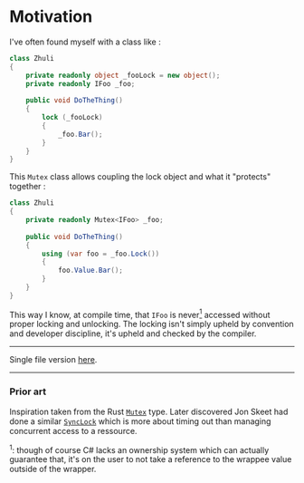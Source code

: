 # Motivation

I've often found myself with a class like :

```cs
class Zhuli
{
    private readonly object _fooLock = new object();
    private readonly IFoo _foo;
    
    public void DoTheThing()
    {
        lock (_fooLock)
        {
            _foo.Bar();
        }
    }
}
```

This `Mutex` class allows coupling the lock object and what it "protects" together :

```cs
class Zhuli
{
    private readonly Mutex<IFoo> _foo;
    
    public void DoTheThing()
    {
        using (var foo = _foo.Lock())
        {
            foo.Value.Bar();
        }
    }
}
```

This way I know, at compile time, that `IFoo` is never[<sup>1</sup>](#note-1) accessed without proper locking and unlocking. The locking isn't simply upheld by convention and developer discipline, it's upheld and checked by the compiler.

___

Single file version [here][gist].

[gist]: https://gist.github.com/jRimbault/d2640e9d8ff3b998d66fbc4a57cf7e0b

___

### Prior art

Inspiration taken from the Rust [`Mutex`][RustMutex] type. Later discovered Jon Skeet had done a similar [`SyncLock`][SyncLock] which is more about timing out than managing concurrent access to a ressource.


<sup id="note-1">1</sup>: though of course C# lacks an ownership system which can actually guarantee that, it's on the user to not take a reference to the wrappee value outside of the wrapper.

[RustMutex]: https://doc.rust-lang.org/stable/std/sync/struct.Mutex.html
[SyncLock]: https://jonskeet.uk/csharp/miscutil/usage/locking.html
